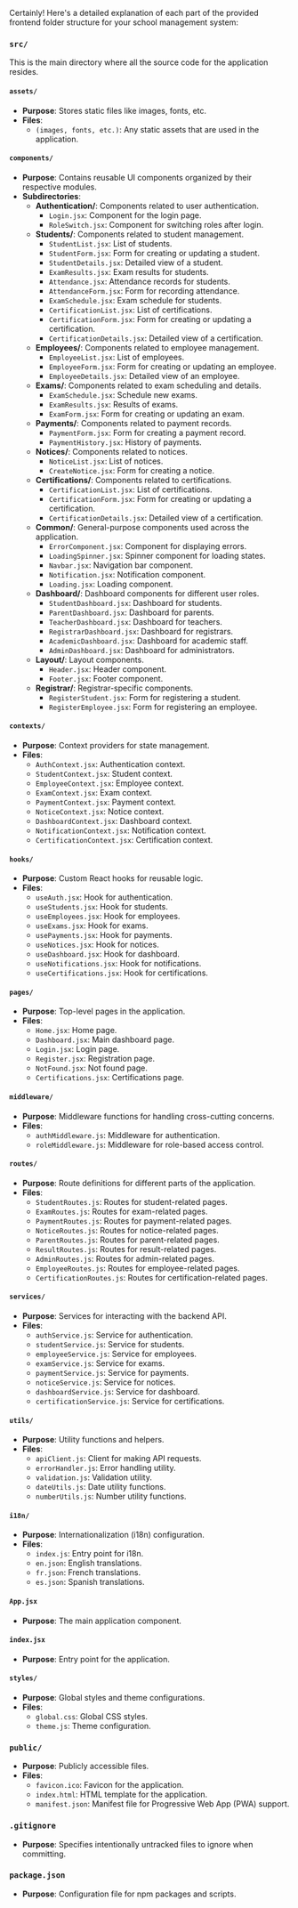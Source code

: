 Certainly! Here's a detailed explanation of each part of the provided frontend folder structure for your school management system:

### `src/`

This is the main directory where all the source code for the application resides.

#### `assets/`

- **Purpose**: Stores static files like images, fonts, etc.
- **Files**:
  - `(images, fonts, etc.)`: Any static assets that are used in the application.

#### `components/`

- **Purpose**: Contains reusable UI components organized by their respective modules.
- **Subdirectories**:
  - **Authentication/**: Components related to user authentication.
    - `Login.jsx`: Component for the login page.
    - `RoleSwitch.jsx`: Component for switching roles after login.
  - **Students/**: Components related to student management.
    - `StudentList.jsx`: List of students.
    - `StudentForm.jsx`: Form for creating or updating a student.
    - `StudentDetails.jsx`: Detailed view of a student.
    - `ExamResults.jsx`: Exam results for students.
    - `Attendance.jsx`: Attendance records for students.
    - `AttendanceForm.jsx`: Form for recording attendance.
    - `ExamSchedule.jsx`: Exam schedule for students.
    - `CertificationList.jsx`: List of certifications.
    - `CertificationForm.jsx`: Form for creating or updating a certification.
    - `CertificationDetails.jsx`: Detailed view of a certification.
  - **Employees/**: Components related to employee management.
    - `EmployeeList.jsx`: List of employees.
    - `EmployeeForm.jsx`: Form for creating or updating an employee.
    - `EmployeeDetails.jsx`: Detailed view of an employee.
  - **Exams/**: Components related to exam scheduling and details.
    - `ExamSchedule.jsx`: Schedule new exams.
    - `ExamResults.jsx`: Results of exams.
    - `ExamForm.jsx`: Form for creating or updating an exam.
  - **Payments/**: Components related to payment records.
    - `PaymentForm.jsx`: Form for creating a payment record.
    - `PaymentHistory.jsx`: History of payments.
  - **Notices/**: Components related to notices.
    - `NoticeList.jsx`: List of notices.
    - `CreateNotice.jsx`: Form for creating a notice.
  - **Certifications/**: Components related to certifications.
    - `CertificationList.jsx`: List of certifications.
    - `CertificationForm.jsx`: Form for creating or updating a certification.
    - `CertificationDetails.jsx`: Detailed view of a certification.
  - **Common/**: General-purpose components used across the application.
    - `ErrorComponent.jsx`: Component for displaying errors.
    - `LoadingSpinner.jsx`: Spinner component for loading states.
    - `Navbar.jsx`: Navigation bar component.
    - `Notification.jsx`: Notification component.
    - `Loading.jsx`: Loading component.
  - **Dashboard/**: Dashboard components for different user roles.
    - `StudentDashboard.jsx`: Dashboard for students.
    - `ParentDashboard.jsx`: Dashboard for parents.
    - `TeacherDashboard.jsx`: Dashboard for teachers.
    - `RegistrarDashboard.jsx`: Dashboard for registrars.
    - `AcademicDashboard.jsx`: Dashboard for academic staff.
    - `AdminDashboard.jsx`: Dashboard for administrators.
  - **Layout/**: Layout components.
    - `Header.jsx`: Header component.
    - `Footer.jsx`: Footer component.
  - **Registrar/**: Registrar-specific components.
    - `RegisterStudent.jsx`: Form for registering a student.
    - `RegisterEmployee.jsx`: Form for registering an employee.

#### `contexts/`

- **Purpose**: Context providers for state management.
- **Files**:
  - `AuthContext.jsx`: Authentication context.
  - `StudentContext.jsx`: Student context.
  - `EmployeeContext.jsx`: Employee context.
  - `ExamContext.jsx`: Exam context.
  - `PaymentContext.jsx`: Payment context.
  - `NoticeContext.jsx`: Notice context.
  - `DashboardContext.jsx`: Dashboard context.
  - `NotificationContext.jsx`: Notification context.
  - `CertificationContext.jsx`: Certification context.

#### `hooks/`

- **Purpose**: Custom React hooks for reusable logic.
- **Files**:
  - `useAuth.jsx`: Hook for authentication.
  - `useStudents.jsx`: Hook for students.
  - `useEmployees.jsx`: Hook for employees.
  - `useExams.jsx`: Hook for exams.
  - `usePayments.jsx`: Hook for payments.
  - `useNotices.jsx`: Hook for notices.
  - `useDashboard.jsx`: Hook for dashboard.
  - `useNotifications.jsx`: Hook for notifications.
  - `useCertifications.jsx`: Hook for certifications.

#### `pages/`

- **Purpose**: Top-level pages in the application.
- **Files**:
  - `Home.jsx`: Home page.
  - `Dashboard.jsx`: Main dashboard page.
  - `Login.jsx`: Login page.
  - `Register.jsx`: Registration page.
  - `NotFound.jsx`: Not found page.
  - `Certifications.jsx`: Certifications page.

#### `middleware/`

- **Purpose**: Middleware functions for handling cross-cutting concerns.
- **Files**:
  - `authMiddleware.js`: Middleware for authentication.
  - `roleMiddleware.js`: Middleware for role-based access control.

#### `routes/`

- **Purpose**: Route definitions for different parts of the application.
- **Files**:
  - `StudentRoutes.js`: Routes for student-related pages.
  - `ExamRoutes.js`: Routes for exam-related pages.
  - `PaymentRoutes.js`: Routes for payment-related pages.
  - `NoticeRoutes.js`: Routes for notice-related pages.
  - `ParentRoutes.js`: Routes for parent-related pages.
  - `ResultRoutes.js`: Routes for result-related pages.
  - `AdminRoutes.js`: Routes for admin-related pages.
  - `EmployeeRoutes.js`: Routes for employee-related pages.
  - `CertificationRoutes.js`: Routes for certification-related pages.

#### `services/`

- **Purpose**: Services for interacting with the backend API.
- **Files**:
  - `authService.js`: Service for authentication.
  - `studentService.js`: Service for students.
  - `employeeService.js`: Service for employees.
  - `examService.js`: Service for exams.
  - `paymentService.js`: Service for payments.
  - `noticeService.js`: Service for notices.
  - `dashboardService.js`: Service for dashboard.
  - `certificationService.js`: Service for certifications.

#### `utils/`

- **Purpose**: Utility functions and helpers.
- **Files**:
  - `apiClient.js`: Client for making API requests.
  - `errorHandler.js`: Error handling utility.
  - `validation.js`: Validation utility.
  - `dateUtils.js`: Date utility functions.
  - `numberUtils.js`: Number utility functions.

#### `i18n/`

- **Purpose**: Internationalization (i18n) configuration.
- **Files**:
  - `index.js`: Entry point for i18n.
  - `en.json`: English translations.
  - `fr.json`: French translations.
  - `es.json`: Spanish translations.

#### `App.jsx`

- **Purpose**: The main application component.

#### `index.jsx`

- **Purpose**: Entry point for the application.

#### `styles/`

- **Purpose**: Global styles and theme configurations.
- **Files**:
  - `global.css`: Global CSS styles.
  - `theme.js`: Theme configuration.

### `public/`

- **Purpose**: Publicly accessible files.
- **Files**:
  - `favicon.ico`: Favicon for the application.
  - `index.html`: HTML template for the application.
  - `manifest.json`: Manifest file for Progressive Web App (PWA) support.

### `.gitignore`

- **Purpose**: Specifies intentionally untracked files to ignore when committing.

### `package.json`

- **Purpose**: Configuration file for npm packages and scripts.
